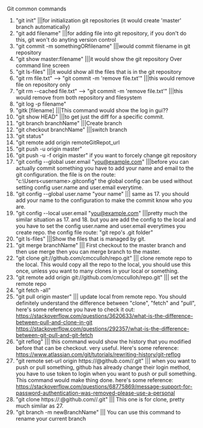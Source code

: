 Git common commands
1. "git init"							|||for initialization git repositories (it would create 'master' branch automatically)
2. "git add filename"						|||for adding file into git repository, if you don't do this, git won't do anyting version control
3. "git commit -m somethingORfilename" 				|||would commit filename in git repository
4. "git show master:filename" 					|||it would show the git repository Over command line screen
5. "git ls-files" 						|||it would show all the files that is in the git repository
6. "git rm file.txt" --> "git commit -m 'remove file.txt'"    		|||this would remove file on repository only
7. "git rm --cached file.txt" --> "git commit -m 'remove file.txt'"   		|||this would remove from both repository and filesystem
8. "git log -p filename"
9. "gitk [filename]   						|||This command would show the log in gui??
10. "git show HEAD"  						|||to get just the diff for a specific commit.
11. "git branch branchName" 					|||Create branch
12. "git checkout branchName" 					|||switch branch
13. "git status"
14. "git remote add origin remoteGitRepot_url
15. "git push -u origin master"   
16. "git push -u -f origin master" if you want to forcely change git repository
17. "git config --global user.email "you@example.com" 		|||before you can actually commit something you have to add your name and email to the git configuration.   the <config> file is on the route: "c:\Users\<username>\.gitconfig"  the global config can be used without setting config user.name and user.email everytime.
18. "git config --global user.name "your name"			||| same as 17. you should add your name to the configuration to make the commit know who you are.
19. "git config --local user.email "you@example.com"		|||pretty much the similar situation as 17. and 18. but you are add the config to the local and you have to set the config user.name and user.email everytimes you create repo.  the config file route: "git repo's .git folder"
20. "git ls-files"						|||Show the files that is managed by git.
21. "git merge branchName"    					||| First checkout to the master branch and then use merge then you can merge branch to the master.
22. "git clone git://github.com/cmcculloh/repo.git"     	||| clone remote repo to the local.  This would copy all the repo to the local, you should use this once, unless you want to many clones in your local or something.
23. "git remote add origin git://github.com/cmcculloh/repo.git"	||| set the remote repo
24. "git fetch -all"
25. "git pull origin master"					||| update local from remote repo.    You should definitely understand the difference between "clone", "fetch" and "pull", here's some reference you have to check it out:
 https://stackoverflow.com/questions/3620633/what-is-the-difference-between-pull-and-clone-in-git
https://stackoverflow.com/questions/292357/what-is-the-difference-between-git-pull-and-git-fetch
26. "git reflog" 						||| this command would show the history that you modified before that can be checkout. very useful. Here's some reference: https://www.atlassian.com/git/tutorials/rewriting-history/git-reflog 
27. "git remote set-url origin https://<githubtoken>@github.com/<username>/<repositoryname>.git"	||| when you want to push or pull something, github has already change their login method, you have to use token to login when you want to push or pull something. This command would make thing done. here's some reference: https://stackoverflow.com/questions/68775869/message-support-for-password-authentication-was-removed-please-use-a-personal
28. "git clone https://<username>:<githubtoken>@github.com/<username>/<repositoryname>.git"		||| This one is for clone, pretty much similar as 27.
29. "git branch -m newBranchName" 				||| You can use this command to rename your current branch



